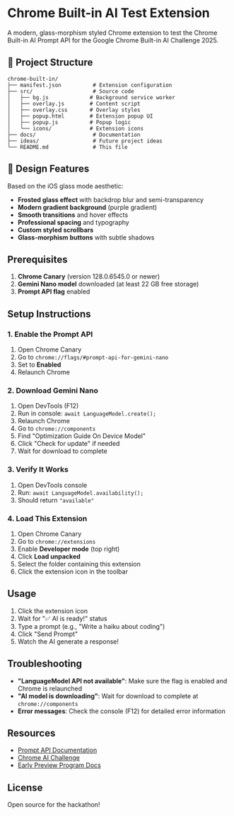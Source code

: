 # Chrome Built-in AI Test Extension

A modern, glass-morphism styled Chrome extension to test the Chrome Built-in AI Prompt API for the Google Chrome Built-in AI Challenge 2025.

## 📁 Project Structure

```
chrome-built-in/
├── manifest.json          # Extension configuration
├── src/                   # Source code
│   ├── bg.js             # Background service worker
│   ├── overlay.js        # Content script
│   ├── overlay.css       # Overlay styles
│   ├── popup.html        # Extension popup UI
│   ├── popup.js          # Popup logic
│   └── icons/            # Extension icons
├── docs/                  # Documentation
├── ideas/                 # Future project ideas
└── README.md              # This file
```

## 🎨 Design Features

Based on the iOS glass mode aesthetic:
- **Frosted glass effect** with backdrop blur and semi-transparency
- **Modern gradient background** (purple gradient)
- **Smooth transitions** and hover effects
- **Professional spacing** and typography
- **Custom styled scrollbars**
- **Glass-morphism buttons** with subtle shadows

## Prerequisites

1. **Chrome Canary** (version 128.0.6545.0 or newer)
2. **Gemini Nano model** downloaded (at least 22 GB free storage)
3. **Prompt API flag** enabled

## Setup Instructions

### 1. Enable the Prompt API

1. Open Chrome Canary
2. Go to `chrome://flags/#prompt-api-for-gemini-nano`
3. Set to **Enabled**
4. Relaunch Chrome

### 2. Download Gemini Nano

1. Open DevTools (F12)
2. Run in console: `await LanguageModel.create();`
3. Relaunch Chrome
4. Go to `chrome://components`
5. Find "Optimization Guide On Device Model"
6. Click "Check for update" if needed
7. Wait for download to complete

### 3. Verify It Works

1. Open DevTools console
2. Run: `await LanguageModel.availability();`
3. Should return `"available"`

### 4. Load This Extension

1. Open Chrome Canary
2. Go to `chrome://extensions`
3. Enable **Developer mode** (top right)
4. Click **Load unpacked**
5. Select the folder containing this extension
6. Click the extension icon in the toolbar

## Usage

1. Click the extension icon
2. Wait for "✅ AI is ready!" status
3. Type a prompt (e.g., "Write a haiku about coding")
4. Click "Send Prompt"
5. Watch the AI generate a response!

## Troubleshooting

- **"LanguageModel API not available"**: Make sure the flag is enabled and Chrome is relaunched
- **"AI model is downloading"**: Wait for download to complete at `chrome://components`
- **Error messages**: Check the console (F12) for detailed error information

## Resources

- [Prompt API Documentation](https://developer.chrome.com/docs/ai/prompt-api)
- [Chrome AI Challenge](https://googlechromeai2025.devpost.com/)
- [Early Preview Program Docs](docs.md)

## License

Open source for the hackathon!

